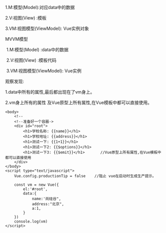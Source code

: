 1.M:模型(Model):对应data中的数据

2.V:视图(View) :模板

3.VM:视图模型(ViewModel): Vue实例对象



MVVM模型

​		1.M:模型(Model) :data中的数据

​		2.V:视图(View) :模板代码 

​		3.VM:视图模型(ViewModel): Vue实例

观察发现:

1.data中所有的属性,最后都出现在了vm身上。

2.vm身上所有的属性 及Vue原型上所有属性,在Vue模板中都可以直接使用。

```
<body>
	<!--
	<!--准备好一个容器->
	<div id="root">
		<h1>学校名称: {{name}}</h1>
		<h1>学校地址: {{address}}</h1>
		<h1>测试一下: {{1+1}}</h1>
		<h1>测试一下2: {{$options}}</h1>
		<h1>测试一下3: {{$emit}}</h1>		//Vue原型上所有属性,在Vue模板中都可以直接使用
	</div>
</body>
<script type="text/javascript">
	Vue.config.productionTip = false 	//阻止 vue在启动时生成生产提示。
	
	const vm = new Vue({
        el:'#root', 
        data:{
            name:'尚硅谷",
            address:"北京",
            a:1,
        }
    })
	console.log(vm)
</script>
```


